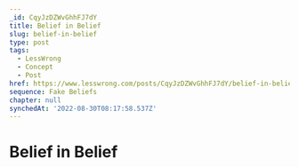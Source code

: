 ```yaml
---
_id: CqyJzDZWvGhhFJ7dY
title: Belief in Belief
slug: belief-in-belief
type: post
tags:
  - LessWrong
  - Concept
  - Post
href: https://www.lesswrong.com/posts/CqyJzDZWvGhhFJ7dY/belief-in-belief
sequence: Fake Beliefs
chapter: null
synchedAt: '2022-08-30T08:17:58.537Z'
---
```


# Belief in Belief
